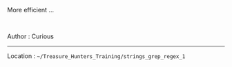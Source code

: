 More efficient ...

<br>

Author : Curious

---

Location : `~/Treasure_Hunters_Training/strings_grep_regex_1`